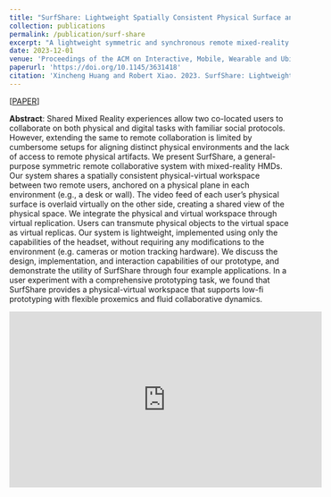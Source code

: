 ```yaml
---
title: "SurfShare: Lightweight Spatially Consistent Physical Surface and Virtual Replica Sharing with Head-mounted Mixed-Reality (to appear)"
collection: publications
permalink: /publication/surf-share
excerpt: "A lightweight symmetric and synchronous remote mixed-reality collaboration system with ad-hoc sketch-based virtual content creation. You can get a preprint of the paper [here](/files/SurfShare_Paper.pdf)."
date: 2023-12-01
venue: 'Proceedings of the ACM on Interactive, Mobile, Wearable and Ubiquitous Technologies. Volume 7, Issue 4.'
paperurl: 'https://doi.org/10.1145/3631418'
citation: 'Xincheng Huang and Robert Xiao. 2023. SurfShare: Lightweight Spatially Consistent Physical Surface and Virtual Replica Sharing with Head-mounted Mixed-Reality. <i>Proc. ACM Interact. Mob. Wearable Ubiquitous Technol</i>. 7, 4, Article 162 (December 2023), 24 pages.'
---
```

[[PAPER](/files/3-surfshare.pdf)]

<b>Abstract</b>: Shared Mixed Reality experiences allow two co-located users to collaborate on both physical and digital tasks with familiar social protocols. However, extending the same to remote collaboration is limited by cumbersome setups for aligning distinct physical environments and the lack of access to remote physical artifacts. We present SurfShare, a general-purpose symmetric remote collaborative system with mixed-reality HMDs. Our system shares a spatially consistent physical-virtual workspace between two remote users, anchored on a physical plane in each environment (e.g., a desk or wall). The video feed of each user’s physical surface is overlaid virtually on the other side, creating a shared view of the physical space. We integrate the physical and virtual workspace through virtual replication. Users can transmute physical objects to the virtual space as virtual replicas. Our system is lightweight, implemented using only the capabilities of the headset, without requiring any modifications to the environment (e.g. cameras or motion tracking hardware). We discuss the design, implementation, and interaction capabilities of our prototype, and demonstrate the utility of SurfShare through four example applications. In a user experiment with a comprehensive prototyping task, we found that SurfShare provides a physical-virtual workspace that supports low-fi prototyping with flexible proxemics and fluid collaborative dynamics.

<iframe width="560" height="315" src="https://www.youtube.com/embed/Vz5zF5Sl5LQ" title="YouTube video player" frameborder="0" allow="accelerometer; autoplay; clipboard-write; encrypted-media; gyroscope; picture-in-picture" allowfullscreen></iframe>